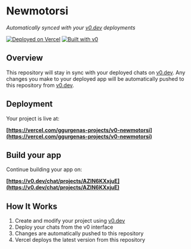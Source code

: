 # Newmotorsi

*Automatically synced with your [v0.dev](https://v0.dev) deployments*

[![Deployed on Vercel](https://img.shields.io/badge/Deployed%20on-Vercel-black?style=for-the-badge&logo=vercel)](https://vercel.com/ggurgenas-projects/v0-newmotorsi)
[![Built with v0](https://img.shields.io/badge/Built%20with-v0.dev-black?style=for-the-badge)](https://v0.dev/chat/projects/AZlN6KXxjuE)

## Overview

This repository will stay in sync with your deployed chats on [v0.dev](https://v0.dev).
Any changes you make to your deployed app will be automatically pushed to this repository from [v0.dev](https://v0.dev).

## Deployment

Your project is live at:

**[https://vercel.com/ggurgenas-projects/v0-newmotorsi](https://vercel.com/ggurgenas-projects/v0-newmotorsi)**

## Build your app

Continue building your app on:

**[https://v0.dev/chat/projects/AZlN6KXxjuE](https://v0.dev/chat/projects/AZlN6KXxjuE)**

## How It Works

1. Create and modify your project using [v0.dev](https://v0.dev)
2. Deploy your chats from the v0 interface
3. Changes are automatically pushed to this repository
4. Vercel deploys the latest version from this repository